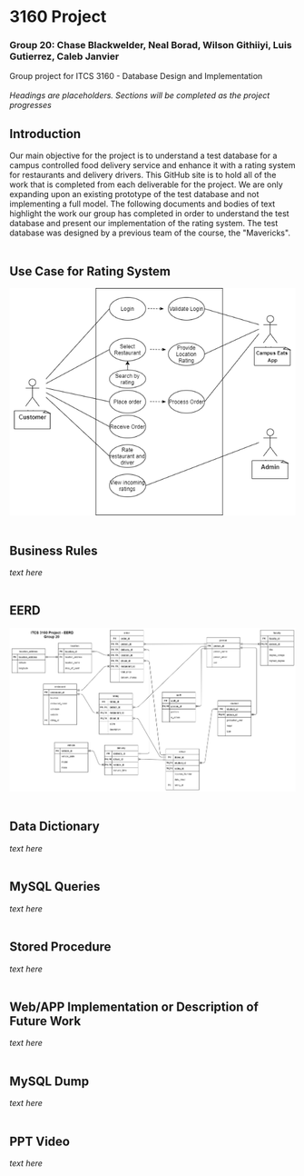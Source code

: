 # 3160 Project
### Group 20: Chase Blackwelder, Neal Borad, Wilson Githiiyi, Luis Gutierrez, Caleb Janvier
Group project for ITCS 3160 -  Database Design and Implementation
<br/>
<br/>
*Headings are placeholders. Sections will be completed as the project progresses*

## Introduction
Our main objective for the project is to understand a test database for a campus controlled food delivery service and enhance it with a rating system for restaurants and delivery drivers. This GitHub site is to hold all of the work that is completed from each deliverable for the project. We are only expanding upon an existing prototype of the test database and not implementing a full model. The following documents and bodies of text highlight the work our group has completed in order to understand the test database and present our implementation of the rating system.
The test database was designed by a previous team of the course, the "Mavericks".
<br/>
<br/>
## Use Case for Rating System
![Image of 3160 Project Use Case for Rating System](https://github.com/chasey55/3160Project/blob/main/images/Rating%20Use%20Case%20Diagram.png)
<br/>
<br/>
## Business Rules
*text here*
<br/>
<br/>
## EERD
![Image of 3160 Project EERD](https://github.com/chasey55/3160Project/blob/main/images/Campus%20Eats%20EERD.png)
<br/>
<br/>
## Data Dictionary
*text here*
<br/>
<br/>
## MySQL Queries
*text here*
<br/>
<br/>
## Stored Procedure
*text here*
<br/>
<br/>
## Web/APP Implementation or Description of Future Work
*text here*
<br/>
<br/>
## MySQL Dump
*text here*
<br/>
<br/>
## PPT Video
*text here*
<br/>
<br/>
